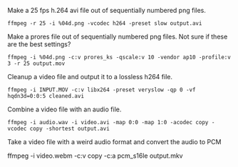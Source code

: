 Make a 25 fps h.264 avi file out of sequentially numbered png files.

    ffmpeg -r 25 -i %04d.png -vcodec h264 -preset slow output.avi

Make a prores file out of sequentially numbered png files. Not sure if these are the best settings?

    ffmpeg -i %04d.png -c:v prores_ks -qscale:v 10 -vendor ap10 -profile:v 3 -r 25 output.mov

Cleanup a video file and output it to a lossless h264 file.

    ffmpeg -i INPUT.MOV -c:v libx264 -preset veryslow -qp 0 -vf hqdn3d=0:0:5 cleaned.avi

Combine a video file with an audio file.

    ffmpeg -i audio.wav -i video.avi -map 0:0 -map 1:0 -acodec copy -vcodec copy -shortest output.avi

Take a video file with a weird audio format and convert the audio to PCM

ffmpeg -i video.webm -c:v copy -c:a pcm_s16le output.mkv
